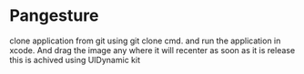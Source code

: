 # Pangesture

clone application from git using git clone cmd.
and run the application in xcode.
And drag the image any where it will recenter as soon as it is release this is achived using UIDynamic kit 
